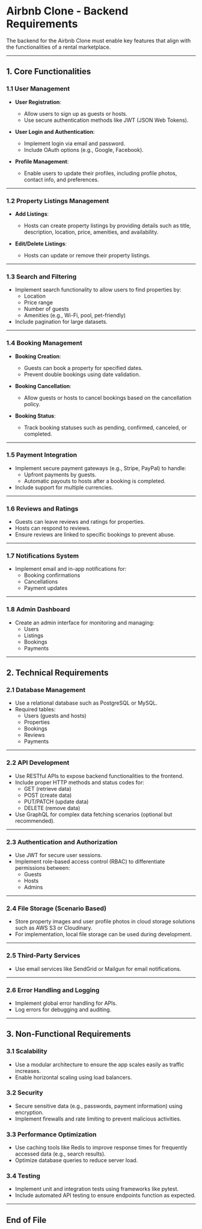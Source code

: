 # Airbnb Clone - Backend Requirements

The backend for the Airbnb Clone must enable key features that align with the functionalities of a rental marketplace.

---

## 1. Core Functionalities

### 1.1 User Management
- **User Registration**:  
  - Allow users to sign up as guests or hosts.  
  - Use secure authentication methods like JWT (JSON Web Tokens).  

- **User Login and Authentication**:  
  - Implement login via email and password.  
  - Include OAuth options (e.g., Google, Facebook).  

- **Profile Management**:  
  - Enable users to update their profiles, including profile photos, contact info, and preferences.  

---

### 1.2 Property Listings Management
- **Add Listings**:  
  - Hosts can create property listings by providing details such as title, description, location, price, amenities, and availability.  

- **Edit/Delete Listings**:  
  - Hosts can update or remove their property listings.  

---

### 1.3 Search and Filtering
- Implement search functionality to allow users to find properties by:  
  - Location  
  - Price range  
  - Number of guests  
  - Amenities (e.g., Wi-Fi, pool, pet-friendly)  
- Include pagination for large datasets.  

---

### 1.4 Booking Management
- **Booking Creation**:  
  - Guests can book a property for specified dates.  
  - Prevent double bookings using date validation.  

- **Booking Cancellation**:  
  - Allow guests or hosts to cancel bookings based on the cancellation policy.  

- **Booking Status**:  
  - Track booking statuses such as pending, confirmed, canceled, or completed.  

---

### 1.5 Payment Integration
- Implement secure payment gateways (e.g., Stripe, PayPal) to handle:  
  - Upfront payments by guests.  
  - Automatic payouts to hosts after a booking is completed.  
- Include support for multiple currencies.  

---

### 1.6 Reviews and Ratings
- Guests can leave reviews and ratings for properties.  
- Hosts can respond to reviews.  
- Ensure reviews are linked to specific bookings to prevent abuse.  

---

### 1.7 Notifications System
- Implement email and in-app notifications for:  
  - Booking confirmations  
  - Cancellations  
  - Payment updates  

---

### 1.8 Admin Dashboard
- Create an admin interface for monitoring and managing:  
  - Users  
  - Listings  
  - Bookings  
  - Payments  

---

## 2. Technical Requirements

### 2.1 Database Management
- Use a relational database such as PostgreSQL or MySQL.  
- Required tables:  
  - Users (guests and hosts)  
  - Properties  
  - Bookings  
  - Reviews  
  - Payments  

---

### 2.2 API Development
- Use RESTful APIs to expose backend functionalities to the frontend.  
- Include proper HTTP methods and status codes for:  
  - GET (retrieve data)  
  - POST (create data)  
  - PUT/PATCH (update data)  
  - DELETE (remove data)  
- Use GraphQL for complex data fetching scenarios (optional but recommended).  

---

### 2.3 Authentication and Authorization
- Use JWT for secure user sessions.  
- Implement role-based access control (RBAC) to differentiate permissions between:  
  - Guests  
  - Hosts  
  - Admins  

---

### 2.4 File Storage (Scenario Based)
- Store property images and user profile photos in cloud storage solutions such as AWS S3 or Cloudinary.  
- For implementation, local file storage can be used during development.  

---

### 2.5 Third-Party Services
- Use email services like SendGrid or Mailgun for email notifications.  

---

### 2.6 Error Handling and Logging
- Implement global error handling for APIs.  
- Log errors for debugging and auditing.  

---

## 3. Non-Functional Requirements

### 3.1 Scalability
- Use a modular architecture to ensure the app scales easily as traffic increases.  
- Enable horizontal scaling using load balancers.  

### 3.2 Security
- Secure sensitive data (e.g., passwords, payment information) using encryption.  
- Implement firewalls and rate limiting to prevent malicious activities.  

### 3.3 Performance Optimization
- Use caching tools like Redis to improve response times for frequently accessed data (e.g., search results).  
- Optimize database queries to reduce server load.  

### 3.4 Testing
- Implement unit and integration tests using frameworks like pytest.  
- Include automated API testing to ensure endpoints function as expected.  

---

## End of File



